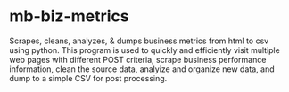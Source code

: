 # mb-biz-metrics
Scrapes, cleans, analyzes, &amp; dumps business metrics from html to csv using python. This program is used to quickly and efficiently visit multiple web pages with different POST criteria, scrape business performance information, clean the source data, analyize and organize new data, and dump to a simple CSV for post processing.
